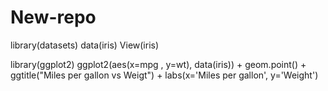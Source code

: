 # New-repo
library(datasets)
data(iris)
View(iris)

library(ggplot2)
ggplot2(aes(x=mpg , y=wt), data(iris)) + geom.point() + ggtitle("Miles per gallon vs Weigt") + labs(x='Miles per gallon', y='Weight')
